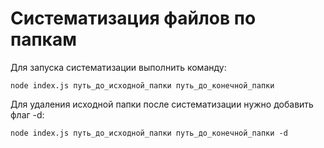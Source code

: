 # Систематизация файлов по папкам

Для запуска систематизации выполнить команду: 

`
node index.js путь_до_исходной_папки путь_до_конечной_папки
`

Для удаления исходной папки после систематизации нужно добавить флаг -d:

`
node index.js путь_до_исходной_папки путь_до_конечной_папки -d
`
